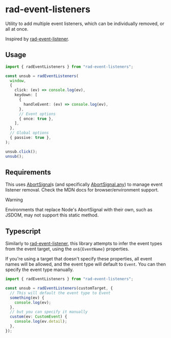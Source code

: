 # rad-event-listeners

Utility to add multiple event listeners, which can be individually removed, or all at once.

Inspired by [rad-event-listener](https://github.com/JLarky/rad-event-listener).

## Usage

```ts
import { radEventListeners } from "rad-event-listeners";

const unsub = radEventListeners(
  window,
  {
    click: (ev) => console.log(ev),
    keydown: [
      {
        handleEvent: (ev) => console.log(ev),
      },
      // Event options
      { once: true },
    ],
  },
  // Global options
  { passive: true },
);

unsub.click();
unsub();
```

## Requirements

This uses [AbortSignal](https://developer.mozilla.org/en-US/docs/Web/API/AbortSignal)s (and specifically [AbortSignal.any](https://developer.mozilla.org/en-US/docs/Web/API/AbortSignal/any_static)) to manage event listener removal. Check the MDN docs for browser/environment support.

> [!WARNING]
> Environments that replace Node's AbortSignal with their own, such as JSDOM, may not support this static method.

## Typescript

Similarly to [rad-event-listener](https://github.com/JLarky/rad-event-listener), this library attempts to infer the event types from the event target, using the `on${EventName}` properties.

If you're using a target that doesn't specify these properties, all event names will be allowed, and the event type will default to `Event`. You can then specify the event type manually.

```ts
import { radEventListeners } from "rad-event-listeners";

const unsub = radEventListeners(customTarget, {
  // This will default the event type to Event
  something(ev) {
    console.log(ev);
  },
  // but you can specify it manually
  custom(ev: CustomEvent) {
    console.log(ev.detail);
  },
});
```
